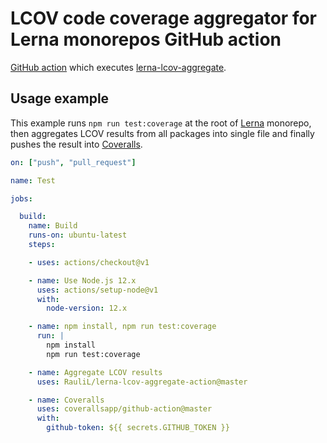 # LCOV code coverage aggregator for Lerna monorepos GitHub action

[GitHub action] which executes [lerna-lcov-aggregate].

[GitHub action]: https://docs.github.com/en/actions
[lerna-lcov-aggregate]: https://www.npmjs.com/package/lerna-lcov-aggregate

## Usage example

This example runs `npm run test:coverage` at the root of [Lerna] monorepo, then
aggregates LCOV results from all packages into single file and finally pushes
the result into [Coveralls].

[Lerna]: https://lerna.js.org
[Coveralls]: https://coveralls.io

```yaml
on: ["push", "pull_request"]

name: Test

jobs:

  build:
    name: Build
    runs-on: ubuntu-latest
    steps:

    - uses: actions/checkout@v1

    - name: Use Node.js 12.x
      uses: actions/setup-node@v1
      with:
        node-version: 12.x

    - name: npm install, npm run test:coverage
      run: |
        npm install
        npm run test:coverage

    - name: Aggregate LCOV results
      uses: RauliL/lerna-lcov-aggregate-action@master

    - name: Coveralls
      uses: coverallsapp/github-action@master
      with:
        github-token: ${{ secrets.GITHUB_TOKEN }}
```
